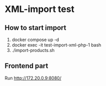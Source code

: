 # XML-import test

## How to start import

1. docker compose up -d
2. docker exec -it test-import-xml-php-1 bash
3. ./import-products.sh

## Frontend part
Run http://172.20.0.9:8080/

